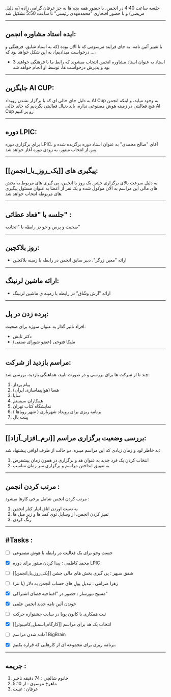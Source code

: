 جلسه ساعت 4:40 در انجمن، با حضور همه بچه ها به جز عرفان گرامی زاده (به دلیل مریضی) و با حضور افتخاری "محمدمهدی رئیسی" تا ساعت 5:50 تشکیل شد
 
---
## ایده استاد مشاوره انجمن:


با تغییر آئین نامه، به جای فرایند مرسومی که تا الان بوده (که به استاد شایق، فرهنگی و ... درخواست میدادیم)، به این شکل خواهد بود که، 
*  3 استاد به عنوان استاد مشاوره انجمن انتخاب میشوند که رابط ما با فرهنگی خواهند بود و پذیرش درخواست ها، توسط او انجام خواهد شد


---
## جایگزین AI CUP:

به دلیل جای خالی ای که با برگزار نشدن رویداد AI Cup به وجود میاید، و اینکه انجمن هیچ فعالیتی در زمینه هوش مصنوعی نداره، باید دنبال فعالیتی بگردیم که جای خالی AI Cup رو پر کنیم


---
## دوره LPIC:

برای برگزاری دوره LPIC، آقای "صالح محمدی" به عنوان استاد دوره برگزیده شده و پس از انتخاب منتور، به زودی دوره آغاز خواهد شد.


---
## پیگیری های [[یک_روز_با_انجمن]]:

به دلیل سرعت بالای برگزاری جشن یک روز با انجمن، پی گیری های مربوط به بخش های مالی این مراسم به الان موکول شده و یک نفر از اعضا به عنوان مسئول پیگیری های مربوطه انتخاب خواهد شد.


---
## جلسه با "فعاد عطائی" :

صحبت و پرس و جو در رابطه با "اتحادیه"


---
## روز بلاکچین:

* ارائه "معین زرگر"، دبیر سابق انجمن در رابطه با زمینه بلاکچین


---
## ارائه ماشین لرنینگ:

* ارائه "آرش وشّاق" در رابطه با زمینه ی ماشین لرنینگ


---
## پرده زدن در پل:

افراد تاثیر گذار به عنوان سوژه برای صحبت:
* دکتر تابش
* ملیکا فتوحی (عضو شورای صنفی)


---
## مراسم بازدید از شرکت:

چند تا از شرکت ها برای بررسی و در صورت تایید، هماهنگی بازدید، بررسی شد:
1. پیام پرداز
2. هسا (هواپیماسازی ایران)
3. ساپا 
4. همکاران سیستم
5. نمایشگاه کتاب تهران
6. برنامه ریزی برای رویداد شهربازی ( شهر رویاها )
7. پینت بال


---
## بررسی وضعیت برگزاری مراسم [[نرم_افزار_آزاد]]:

به خاطر لود و زمان زیادی که این مراسم میبره، دو حالت از طرف لوافی پیشنهاد شد:
1. انتخاب کردن یک فرد جدید به عنوان هد و برگزاری در همون زمان پیشفرض
2. به تعویق انداختن مراسم و برگزاری سر زمان مناسب


---
## مرتب کردن انجمن :

مرتب کردن انجمن شامل برخی کارها میشود :
1. به دست اوردن اتاق انبار کنار انجمن 
2. تمیز کردن انجمن، از وسایل توی کمد ها و زیر مبل ها
3. رنگ کردن


---
## #Tasks :

- [ ] جست وجو برای یک فعالیت در رابطه با هوش مصنوعی 
- [x] محمد کاظمی : پیدا کردن منتور برای دوره LPIC 
- [ ] شفق سپهر : پی گیری بخش های مالی جشن [[یک_روز_با_انجمن]]
- [ ] زهرا صرامی : تبدیل پول های حساب انجمن به دلار (یا تتر)
- [x] مسیح تنورساز : حضور در "افتتاحیه فضای اشتراکی"
- [x] خوندن آئین نامه جدید انجمن علمی
- [ ] ثبت همکاری با کانون پویا در سایت جشنواره حرکت
- [x] انتخاب یک هد برای مراسم [[کارگاه_اسمبل_کامپیوتر]]
- [ ] آماده شدن مراسم BigBrain
- [x] برنامه ریزی برای مجموعه ای از کارهایی که قراره بکنیم.


---
## جریمه :

1. خانوم شالچی : 74 دقیقه تاخیر
2. ماهرخ موسوی : از 5:10
3. عرفان : غیبت 